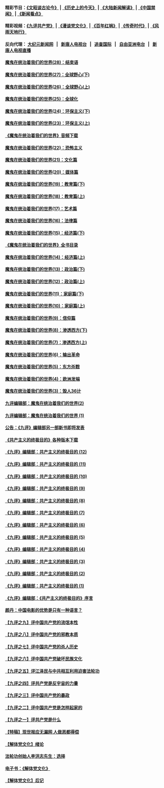 #### 精彩节目：[《文昭谈古论今》](http://45.76.220.221/wenzhao) | [《历史上的今天》](http://45.76.220.221/today-in-history) | [《大陆新闻解读》](http://45.76.220.221/ntdtv-comedy) | [《中国禁闻》](http://45.76.220.221/ntdtv-news) | [《新闻看点》](http://45.76.220.221/news-insight) 

 #### 精彩视频：[《九评共产党》](http://45.76.220.221:10000/videos/jiuping) | [《漫谈党文化》](http://45.76.220.221:10000/videos/mtdwh) | [《百年红祸》](http://45.76.220.221:10000/videos/bnhh) | [《传奇时代》](http://45.76.220.221:10000/videos/legend) | [《风雨天地行》](http://45.76.220.221:10000/videos/fytdx) 

 #### 反向代理： [大纪元新闻网](http://45.76.220.221:10080/) &nbsp;&nbsp;|&nbsp;&nbsp; [新唐人电视台](http://45.76.220.221:8000/) &nbsp;&nbsp;|&nbsp;&nbsp; [追查国际](http://45.76.220.221:10010/) &nbsp;&nbsp;|&nbsp;&nbsp; [自由亚洲电台](http://45.76.220.221:9800/) &nbsp;&nbsp;|&nbsp;&nbsp; [新唐人电视直播](http://45.76.220.221/) 

#### [魔鬼在统治着我们的世界(28)：结束语](../pages/nsc422/n10936246.md?t=02190037) 

#### [魔鬼在统治着我们的世界(27)：全球野心(下)](../pages/nsc422/n10928319.md?t=02190037) 

#### [魔鬼在统治着我们的世界(26)：全球野心(上)](../pages/nsc422/n10900318.md?t=02190037) 

#### [魔鬼在统治着我们的世界(25)：全球化](../pages/nsc422/n10788205.md?t=02190037) 

#### [魔鬼在统治着我们的世界(24)：环保主义(下)](../pages/nsc422/n10695307.md?t=02190037) 

#### [魔鬼在统治着我们的世界(23)：环保主义(上)](../pages/nsc422/n10688613.md?t=02190037) 

#### [《魔鬼在统治着我们的世界》音频下载](../pages/nsc422/n10635553.md?t=02190037) 

#### [魔鬼在统治着我们的世界(22)：恐怖主义](../pages/nsc422/n10614727.md?t=02190037) 

#### [魔鬼在统治着我们的世界(21)：文化篇](../pages/nsc422/n10597706.md?t=02190037) 

#### [魔鬼在统治着我们的世界(20)：媒体篇](../pages/nsc422/n10586579.md?t=02190037) 

#### [魔鬼在统治着我们的世界(19)：教育篇(下)](../pages/nsc422/n10564808.md?t=02190037) 

#### [魔鬼在统治着我们的世界(18)：教育篇(上)](../pages/nsc422/n10526970.md?t=02190037) 

#### [魔鬼在统治着我们的世界(17)：艺术篇](../pages/nsc422/n10499093.md?t=02190037) 

#### [魔鬼在统治着我们的世界(16)：法律篇](../pages/nsc422/n10485969.md?t=02190037) 

#### [魔鬼在统治着我们的世界(15)：经济篇(下)](../pages/nsc422/n10469975.md?t=02190037) 

#### [《魔鬼在统治着我们的世界》全书目录](../pages/nsc422/n10464261.md?t=02190037) 

#### [魔鬼在统治着我们的世界(14)：经济篇(上)](../pages/nsc422/n10457370.md?t=02190037) 

#### [魔鬼在统治着我们的世界(13)：政治篇(下)](../pages/nsc422/n10448270.md?t=02190037) 

#### [魔鬼在统治着我们的世界(12)：政治篇(上)](../pages/nsc422/n10444576.md?t=02190037) 

#### [魔鬼在统治着我们的世界(11)：家庭篇(下)](../pages/nsc422/n10440961.md?t=02190037) 

#### [魔鬼在统治着我们的世界(10)：家庭篇(上)](../pages/nsc422/n10435448.md?t=02190037) 

#### [魔鬼在统治着我们的世界(9)：信仰篇](../pages/nsc422/n10432159.md?t=02190037) 

#### [魔鬼在统治着我们的世界(8)：渗透西方(下)](../pages/nsc422/n10429603.md?t=02190037) 

#### [魔鬼在统治着我们的世界(7)：渗透西方(上)](../pages/nsc422/n10426013.md?t=02190037) 

#### [魔鬼在统治着我们的世界(6)：输出革命](../pages/nsc422/n10421536.md?t=02190037) 

#### [魔鬼在统治着我们的世界(5)：东方杀戮](../pages/nsc422/n10417707.md?t=02190037) 

#### [魔鬼在统治着我们的世界(4)：欧洲发端](../pages/nsc422/n10414890.md?t=02190037) 

#### [魔鬼在统治着我们的世界(3)：毁人36计](../pages/nsc422/n10411583.md?t=02190037) 

#### [九评编辑部：魔鬼在统治着我们的世界(2)](../pages/nsc422/n10410036.md?t=02190037) 

#### [九评编辑部：魔鬼在统治着我们的世界 (1)](../pages/nsc422/n10406825.md?t=02190037) 

#### [公告：《九评》编辑部另一部新书即将发表](../pages/nsc422/n10405104.md?t=02190037) 

#### [《共产主义的终极目的》各种版本下载](../pages/nsc422/n10022138.md?t=02190037) 

#### [《九评》编辑部：共产主义的终极目的 (12)](../pages/nsc422/n9933272.md?t=02190037) 

#### [《九评》编辑部：共产主义的终极目的 (11)](../pages/nsc422/n9924973.md?t=02190037) 

#### [《九评》编辑部：共产主义的终极目的 (10)](../pages/nsc422/n9920883.md?t=02190037) 

#### [《九评》编辑部：共产主义的终极目的 (9)](../pages/nsc422/n9916363.md?t=02190037) 

#### [《九评》编辑部：共产主义的终极目的 (8)](../pages/nsc422/n9912488.md?t=02190037) 

#### [《九评》编辑部：共产主义的终极目的 (7)](../pages/nsc422/n9901176.md?t=02190037) 

#### [《九评》编辑部：共产主义的终极目的 (6)](../pages/nsc422/n9899359.md?t=02190037) 

#### [《九评》编辑部：共产主义的终极目的 (5)](../pages/nsc422/n9893174.md?t=02190037) 

#### [《九评》编辑部：共产主义的终极目的 (4)](../pages/nsc422/n9891246.md?t=02190037) 

#### [《九评》编辑部：共产主义的终极目的 (3)](../pages/nsc422/n9879879.md?t=02190037) 

#### [《九评》编辑部：共产主义的终极目的 (2)](../pages/nsc422/n9876205.md?t=02190037) 

#### [《九评》编辑部：共产主义的终极目的 (1)](../pages/nsc422/n9865857.md?t=02190037) 

#### [《九评》编辑部：《共产主义的终极目的》序言](../pages/nsc422/n9862666.md?t=02190037) 

#### [颜丹：中国电影的优势是只有一种语言？](../pages/nsc422/n9583062.md?t=02190037) 

#### [【九评之九】评中国共产党的流氓本性](../pages/nsc422/n737542.md?t=02190037) 

#### [【九评之八】评中国共产党的邪教本质](../pages/nsc422/n735942.md?t=02190037) 

#### [【九评之七】评中国共产党的杀人历史](../pages/nsc422/n733806.md?t=02190037) 

#### [【九评之六】评中国共产党破坏民族文化](../pages/nsc422/n731667.md?t=02190037) 

#### [【九评之五】评江泽民与中共相互利用迫害法轮功](../pages/nsc422/n730058.md?t=02190037) 

#### [【九评之四】评共产党是反宇宙的力量](../pages/nsc422/n727814.md?t=02190037) 

#### [【九评之三】评中国共产党的暴政](../pages/nsc422/n725597.md?t=02190037) 

#### [【九评之二】评中国共产党是怎样起家的](../pages/nsc422/n723946.md?t=02190037) 

#### [【九评之一】评共产党是什么](../pages/nsc422/n722529.md?t=02190037) 

#### [【特稿】现世报应无漏网 人做恶都得偿](../pages/nsc422/n4215167.md?t=02190037) 

#### [【解体党文化】绪论](../pages/nsc422/n1449356.md?t=02190037) 

#### [法轮功创始人李洪志先生：选择](../pages/nsc422/n3580738.md?t=02190037) 

#### [电子书：《解体党文化》](../pages/nsc422/n1573484.md?t=02190037) 

#### [【解体党文化】后记](../pages/nsc422/n1531999.md?t=02190037) 


